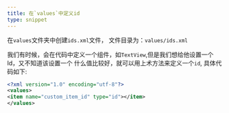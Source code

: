 ```yaml
---
title: 在`values`中定义id
type: snippet
---
```


在`values`文件夹中创建`ids.xml`文件， 文件目录为：`values/ids.xml`

我们有时候，会在代码中定义一个组件，如`TextView`,但是我们想给他设置一个Id，又不知道该设置一个
什么值比较好，就可以用上术方法来定义一个`id`, 具体代码如下:

```xml
<?xml version="1.0" encoding="utf-8"?>
<values>
<item name="custom_item_id" type="id"></item>
</values>
```
